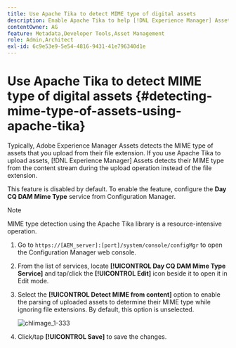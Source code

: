 ```yaml
---
title: Use Apache Tika to detect MIME type of digital assets
description: Enable Apache Tika to help [!DNL Experience Manager] Assets detect the MIME type of assets from the content stream during the upload operation instead of the file extension.
contentOwner: AG
feature: Metadata,Developer Tools,Asset Management
role: Admin,Architect
exl-id: 6c9e53e9-5e54-4816-9431-41e796340d1e
---
```

# Use Apache Tika to detect MIME type of digital assets {#detecting-mime-type-of-assets-using-apache-tika}

Typically, Adobe Experience Manager Assets detects the MIME type of assets that you upload from their file extension. If you use Apache Tika to upload assets, [!DNL Experience Manager] Assets detects their MIME type from the content stream during the upload operation instead of the file extension.

This feature is disabled by default. To enable the feature, configure the **Day CQ DAM Mime Type** service from Configuration Manager.

>[!NOTE]
>
>MIME type detection using the Apache Tika library is a resource-intensive operation.

1. Go to `https://[AEM_server]:[port]/system/console/configMgr` to open the Configuration Manager web console.
1. From the list of services, locate **[!UICONTROL Day CQ DAM Mime Type Service]** and tap/click the **[!UICONTROL Edit]** icon beside it to open it in Edit mode.   

1. Select the **[!UICONTROL Detect MIME from content]** option to enable the parsing of uploaded assets to determine their MIME type while ignoring file extensions. By default, this option is unselected.

   ![chlimage_1-333](assets/chlimage_1-333.png)

1. Click/tap **[!UICONTROL Save]** to save the changes.
